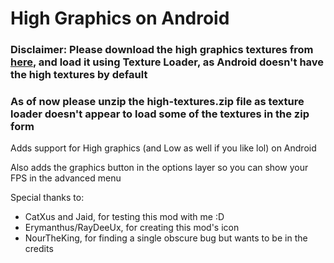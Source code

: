 # High Graphics on Android

### <cr>Disclaimer: Please download the high graphics textures from [here](https://drive.google.com/file/d/1ceS-g-DwIWerTgFPVnjglhtbcmGx1WrA/view?usp=sharing), and load it using Texture Loader, as Android doesn't have the high textures by default</c>

### As of now please unzip the high-textures.zip file as texture loader doesn't appear to load some of the textures in the zip form

Adds support for High graphics (and Low as well if you like lol) on Android

Also adds the graphics button in the options layer so you can show your FPS in the advanced menu


Special thanks to:
- CatXus and Jaid, for testing this mod with me :D
- Erymanthus/RayDeeUx, for creating this mod's icon
- NourTheKing, for finding a single obscure bug but wants to be in the credits